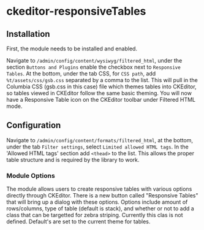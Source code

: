 # ckeditor-responsiveTables

## Installation

First, the module needs to be installed and enabled.

Navigate to `/admin/config/content/wysiwyg/filtered_html`, under the section `Buttons and Plugins` enable the checkbox next to `Responsive Tables`. At the bottom, under the tab CSS, for `CSS path`, add
`%t/assets/css/gsb.css` separated by a comma to the list. This will pull in the Columbia CSS (gsb.css in this case) file which themes tables into CKEditor, so tables viewed in CKEditor follow the same basic theming. You will
now have a Responsive Table icon on the CKEditor toolbar under Filtered HTML mode.

## Configuration

Navigate to `/admin/config/content/formats/filtered_html`, at the bottom, under the tab `Filter settings`, select `Limited allowed HTML tags`.
In the 'Allowed HTML tags' section add `<thead>` to the list. This allows the proper table structure and is required  by the library to work.

### Module Options

The module allows users to create responsive tables with various options directly through CKEditor. There is a new button called "Responsive Tables" that will bring up a dialog with
these options. Options include amount of rows/columns, type of table (default is stack), and whether or not to add a class that can be targetted for zebra striping. Currently this clas is not defined.
Default's are set to the current theme for tables.
